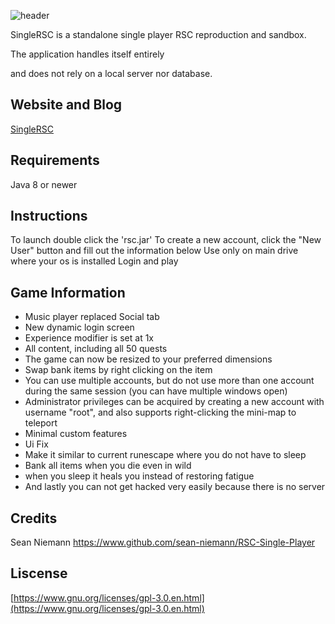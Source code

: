 
![header](https://github.com/kenyy28/SingleRSC/assets/104810014/5636b0be-f406-4e22-993a-2f61cf0c4e1b)



SingleRSC is a standalone single player RSC reproduction and sandbox. 

The application handles itself entirely

and does not rely on a local server nor database.
## Website and Blog
[SingleRSC](https://kenyyhy.com/singlersc)
## Requirements
Java 8 or newer
## Instructions
To launch double click the 'rsc.jar'
To create a new account, click the "New User" button and
fill out the information below
Use only on main drive where your os is installed
Login and play
## Game Information
- Music player replaced Social tab
- New dynamic login screen
- Experience modifier is set at 1x 
- All content, including all 50 quests
- The game can now be resized to your preferred dimensions
- Swap bank items by right clicking on the item
- You can use multiple accounts, but do not use more than one account during
  the same session (you can have multiple windows open)
- Administrator privileges can be acquired by creating a new account with username "root",
  and also supports right-clicking the mini-map to teleport
- Minimal custom features
- Ui Fix
- Make it similar to current runescape where you do not have to sleep
- Bank all items when you die even in wild
- when you sleep it heals you instead of restoring fatigue
- And lastly you can not get hacked very easily because there is no server
## Credits
Sean Niemann
https://www.github.com/sean-niemann/RSC-Single-Player
## Liscense
[https://www.gnu.org/licenses/gpl-3.0.en.html](https://www.gnu.org/licenses/gpl-3.0.en.html)

